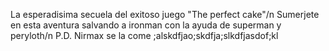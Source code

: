 La esperadisima secuela del exitoso juego "The perfect cake"/n
Sumerjete en esta aventura salvando a ironman con la ayuda de superman y peryloth/n
P.D. Nirmax se la come ;alskdfjao;skdfja;slkdfjasdof;kl
